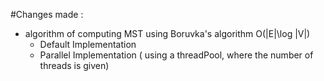 
#Changes made :
- algorithm of computing MST using Boruvka's algorithm  O(|E|\log |V|)
  - Default Implementation
  - Parallel Implementation ( using a threadPool, where the number of threads is given)
